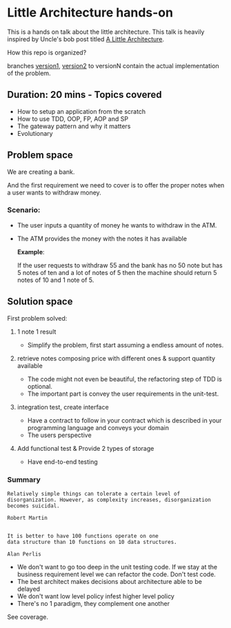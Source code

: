 # Little Architecture hands-on

This is a hands on talk about the little architecture.
This talk is heavily inspired by Uncle's bob post titled [A Little Architecture](https://blog.cleancoder.com/uncle-bob/2016/01/04/ALittleArchitecture.html).


How this repo is organized?

branches [version1](https://github.com/jeanCarloMachado/little-architecture/tree/version1), [version2](https://github.com/jeanCarloMachado/little-architecture/tree/version2) to versionN contain the actual implementation of the problem.

## Duration: 20 mins - Topics covered

- How to setup an application from the scratch
- How to use TDD, OOP, FP, AOP and SP
- The gateway pattern and why it matters
- Evolutionary 


## Problem space

We are creating a bank.

And the first requirement we need to cover is to offer the proper notes
when a user wants to withdraw money.

### Scenario:

- The user inputs a quantity of money he wants to withdraw in the ATM.
- The ATM provides the money with the notes it has available

    **Example**:

    If the user requests to withdraw 55 and the bank has no 50 note but has 5 notes of ten
    and a lot of notes of 5 then the machine should return 5 notes of 10 and 1 note of 5.

## Solution space

First problem solved:

1. 1 note 1 result

	- Simplify the problem, first start assuming a endless amount of notes.

2. retrieve notes composing price with different ones & support quantity available

	- The code might not even be beautiful, the refactoring step of TDD is optional.
	- The important part is convey the user requirements in the unit-test.

3. integration test, create interface
	- Have a contract to follow in your contract which is described in your programming language and conveys your domain
	- The users perspective

4. Add functional test & Provide 2 types of storage
	- Have end-to-end testing


### Summary

	Relatively simple things can tolerate a certain level of
	disorganization. However, as complexity increases, disorganization
	becomes suicidal.

	Robert Martin
	
	
	It is better to have 100 functions operate on one
	data structure than 10 functions on 10 data structures.

	Alan Perlis


- We don't want to go too deep in the unit testing code. If we stay at the business requirement level we can refactor the code. Don't test code.
- The best architect makes decisions about architecture able to be delayed
- We don't want low level policy infest higher level policy
- There's no 1 paradigm, they complement one another

See coverage.

